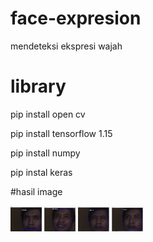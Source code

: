# face-expresion
mendeteksi ekspresi wajah

# library
<p>pip install open cv</p>
<p>pip install tensorflow 1.15 </p>
<p>pip install numpy</p>
<p>pip instal keras</p>

#hasil image

<img src="https://github.com/wedexyz/face-expresion/blob/master/marah.png" style ="width:50px;heght:70px">
<img src="https://github.com/wedexyz/face-expresion/blob/master/senang.png" style ="width:50px;heght:70px">
<img src="https://github.com/wedexyz/face-expresion/blob/master/sedih.png" style ="width:50px;heght:70px">
<img src="https://github.com/wedexyz/face-expresion/blob/master/netral.png" style ="width:50px;heght:70px">
